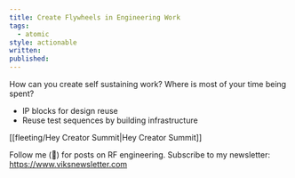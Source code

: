```yaml
---
title: Create Flywheels in Engineering Work
tags:
  - atomic
style: actionable
written: 
published:
---
```

How can you create self sustaining work?
Where is most of your time being spent?

- IP blocks for design reuse
- Reuse test sequences by building infrastructure

[[fleeting/Hey Creator Summit|Hey Creator Summit]]

Follow me (🔔) for posts on RF engineering.
Subscribe to my newsletter: https://www.viksnewsletter.com